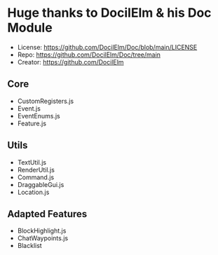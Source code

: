 # Huge thanks to DocilElm & his Doc Module
- License: https://github.com/DocilElm/Doc/blob/main/LICENSE
- Repo: https://github.com/DocilElm/Doc/tree/main
- Creator: https://github.com/DocilElm

## Core
- CustomRegisters.js
- Event.js
- EventEnums.js
- Feature.js

## Utils
- TextUtil.js
- RenderUtil.js
- Command.js
- DraggableGui.js
- Location.js

## Adapted Features
- BlockHighlight.js
- ChatWaypoints.js
- Blacklist